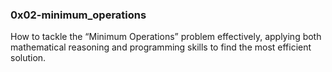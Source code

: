 ### 0x02-minimum_operations

How to tackle the “Minimum Operations” problem effectively, applying both mathematical reasoning and programming skills to find the most efficient solution.